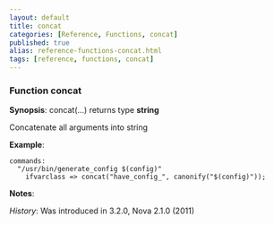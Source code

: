 ```yaml
---
layout: default
title: concat
categories: [Reference, Functions, concat]
published: true
alias: reference-functions-concat.html
tags: [reference, functions, concat]
---
```


### Function concat

**Synopsis**: concat(...) returns type **string**

  

Concatenate all arguments into string

**Example**:  
   

```cf3
commands:
  "/usr/bin/generate_config $(config)"
    ifvarclass => concat("have_config_", canonify("$(config)"));
```

**Notes**:  
   
 *History*: Was introduced in 3.2.0, Nova 2.1.0 (2011)

